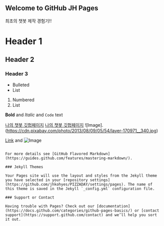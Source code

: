 ## Welcome to GitHub JH Pages 

최초의 챗봇 제작 경험기!!






# Header 1
## Header 2
### Header 3

- Bulleted
- List

1. Numbered
2. List

**Bold** and _Italic_ and `Code` text

[나의 챗봇 깃헙페이지](https://jhkohyes.github.io/PIZZADAY/)
[나의 챗봇 깃헙페이지](https://sinnara2021.github.io/pizzabesll/)
![Image].(https://cdn.pixabay.com/photo/2013/08/09/05/54/layer-170971__340.jpg)

[Link](url) and ![Image](src)
```

For more details see [GitHub Flavored Markdown](https://guides.github.com/features/mastering-markdown/).

### Jekyll Themes

Your Pages site will use the layout and styles from the Jekyll theme you have selected in your [repository settings](https://github.com/jhkohyes/PIZZADAY/settings/pages). The name of this theme is saved in the Jekyll `_config.yml` configuration file.

### Support or Contact

Having trouble with Pages? Check out our [documentation](https://docs.github.com/categories/github-pages-basics/) or [contact support](https://support.github.com/contact) and we’ll help you sort it out.
